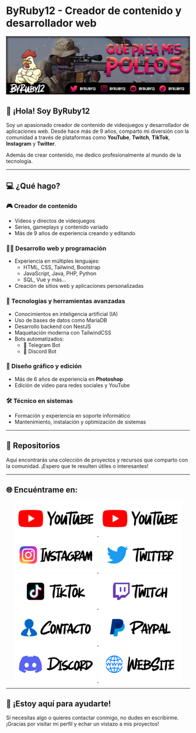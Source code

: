 # ByRuby12 - Creador de contenido y desarrollador web

![Portada](imagenes/banner.png)

## 👋 ¡Hola! Soy ByRuby12

Soy un apasionado creador de contenido de videojuegos y desarrollador de aplicaciones web. Desde hace más de 9 años, comparto mi diversión con la comunidad a través de plataformas como **YouTube**, **Twitch**, **TikTok**, **Instagram** y **Twitter**.

Además de crear contenido, me dedico profesionalmente al mundo de la tecnología.

---

## 💻 ¿Qué hago?

### 🎮 Creador de contenido
- Videos y directos de videojuegos
- Series, gameplays y contenido variado
- Más de 9 años de experiencia creando y editando

### 🧑‍💻 Desarrollo web y programación
- Experiencia en múltiples lenguajes:
  - HTML, CSS, Tailwind, Bootstrap
  - JavaScript, Java, PHP, Python
  - SQL, Vue y más...
- Creación de sitios web y aplicaciones personalizadas

### 🧠 Tecnologías y herramientas avanzadas
- Conocimientos en inteligencia artificial (IA)
- Uso de bases de datos como MariaDB
- Desarrollo backend con NestJS
- Maquetación moderna con TailwindCSS
- Bots automatizados:
  - 🤖 Telegram Bot
  - 🤖 Discord Bot

### 🎨 Diseño gráfico y edición
- Más de 6 años de experiencia en **Photoshop**
- Edición de video para redes sociales y YouTube

### 🛠️ Técnico en sistemas
- Formación y experiencia en soporte informático
- Mantenimiento, instalación y optimización de sistemas

---

## 📂 Repositorios

Aquí encontrarás una colección de proyectos y recursos que comparto con la comunidad. ¡Espero que te resulten útiles o interesantes!

---

## 🌐 Encuéntrame en:

<div align="center">

<a href="https://www.youtube.com/@ByRuby12">
  <img width="45%" src="imagenes/panel_youtube.png" alt="Canal Principal">
</a>
<a href="https://youtube.com/@ByRuby12EXTRA">
  <img width="45%" src="imagenes/panel_youtube.png" alt="Canal Secundario">
</a>

<a href="https://instagram.com/ByRuby12">
  <img width="45%" src="imagenes/panel_instagram.png" alt="Instagram">
</a>
<a href="https://twitter.com/byruby12">
  <img width="45%" src="imagenes/panel_twitter.png" alt="Twitter">
</a>

<a href="http://vm.tiktok.com/byruby12">
  <img width="45%" src="imagenes/panel_tiktok.png" alt="TikTok">
</a>
<a href="https://twitch.com/byruby12_official">
  <img width="45%" src="imagenes/panel_twitch.png" alt="Twitch">
</a>

<a href="mailto:byruby12.contacto@gmail.com">
  <img width="45%" src="imagenes/panel_gmail.png" alt="Correo de contacto">
</a>
<a href="https://www.paypal.me/Byruby12">
  <img width="45%" src="imagenes/panel_paypal.png" alt="Donaciones">
</a>

<a href="https://www.youtube.com/@ByRuby12">
  <img width="45%" src="imagenes/panel_discord.png" alt="Discord">
</a>
<a href="https://comunidad-byruby12.jimdosite.com">
  <img width="45%" src="imagenes/panel_website.png" alt="Sitio web">
</a>

</div>

---

## 🤝 ¡Estoy aquí para ayudarte!

Si necesitas algo o quieres contactar conmigo, no dudes en escribirme. ¡Gracias por visitar mi perfil y echar un vistazo a mis proyectos!
